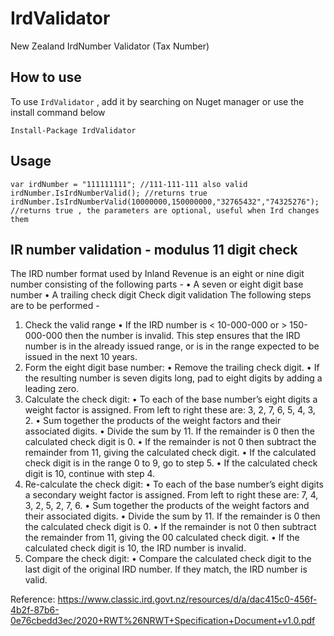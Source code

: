 # IrdValidator
New Zealand IrdNumber Validator (Tax Number)

## How to use

To use `IrdValidator` , add it by searching on Nuget manager or use the install command below

```
Install-Package IrdValidator
```
## Usage

```
var irdNumber = "111111111"; //111-111-111 also valid
irdNumber.IsIrdNumberValid(); //returns true
irdNumber.IsIrdNumberValid(10000000,150000000,"32765432","74325276"); //returns true , the parameters are optional, useful when Ird changes them
```

## IR number validation - modulus 11 digit check

The IRD number format used by Inland Revenue is an eight or nine digit number
consisting of the following parts -
• A seven or eight digit base number
• A trailing check digit
Check digit validation
The following steps are to be performed -
1. Check the valid range
• If the IRD number is < 10-000-000 or > 150-000-000 then the number is
invalid. This step ensures that the IRD number is in the already issued
range, or is in the range expected to be issued in the next 10 years.
2. Form the eight digit base number:
• Remove the trailing check digit.
• If the resulting number is seven digits long, pad to eight digits by adding a
leading zero.
3. Calculate the check digit:
• To each of the base number’s eight digits a weight factor is assigned. From
left to right these are: 3, 2, 7, 6, 5, 4, 3, 2.
• Sum together the products of the weight factors and their associated
digits.
• Divide the sum by 11. If the remainder is 0 then the calculated check digit
is 0.
• If the remainder is not 0 then subtract the remainder from 11, giving the
calculated check digit.
• If the calculated check digit is in the range 0 to 9, go to step 5.
• If the calculated check digit is 10, continue with step 4.
4. Re-calculate the check digit:
• To each of the base number’s eight digits a secondary weight factor is
assigned. From left to right these are: 7, 4, 3, 2, 5, 2, 7, 6.
• Sum together the products of the weight factors and their associated
digits.
• Divide the sum by 11. If the remainder is 0 then the calculated check digit
is 0.
• If the remainder is not 0 then subtract the remainder from 11, giving the
00 calculated check digit.
• If the calculated check digit is 10, the IRD number is invalid.
5. Compare the check digit:
• Compare the calculated check digit to the last digit of the original IRD
number.
 If they match, the IRD number is valid.

Reference: https://www.classic.ird.govt.nz/resources/d/a/dac415c0-456f-4b2f-87b6-0e76cbedd3ec/2020+RWT%26NRWT+Specification+Document+v1.0.pdf